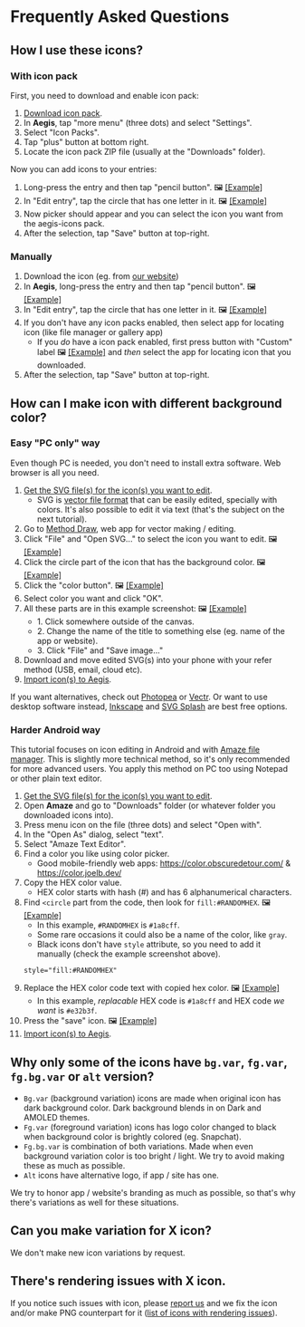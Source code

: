 # Frequently Asked Questions

## How I use these icons?

### With icon pack

First, you need to download and enable icon pack:

1. [Download icon pack](https://github.com/aegis-icons/aegis-icons/releases/latest).
2. In **Aegis**, tap "more menu" (three dots) and select "Settings".
3. Select "Icon Packs".
4. Tap "plus" button at bottom right.
5. Locate the icon pack ZIP file (usually at the "Downloads" folder).

Now you can add icons to your entries:

1. Long-press the entry and then tap "pencil button". 🖼 [[Example]](https://raw.githubusercontent.com/aegis-icons/design-assets/master/screenshots/faq_how-to-use-icons_001.png)
2. In "Edit entry", tap the circle that has one letter in it. 🖼 [[Example]](https://raw.githubusercontent.com/aegis-icons/design-assets/master/screenshots/faq_how-to-use-icons_002.png)
3. Now picker should appear and you can select the icon you want from the aegis-icons pack.
4. After the selection, tap "Save" button at top-right.

### Manually

1. Download the icon (eg. from [our website](https://aegis-icons.github.io/))
2. In **Aegis**, long-press the entry and then tap "pencil button". 🖼 [[Example]](https://raw.githubusercontent.com/aegis-icons/design-assets/master/screenshots/faq_how-to-use-icons_001.png)
3. In "Edit entry", tap the circle that has one letter in it. 🖼 [[Example]](https://raw.githubusercontent.com/aegis-icons/design-assets/master/screenshots/faq_how-to-use-icons_002.png)
4. If you don't have any icon packs enabled, then select app for locating icon (like file manager or gallery app)
   - If you *do* have a icon pack enabled, first press button with "Custom" label 🖼 [[Example]](https://raw.githubusercontent.com/aegis-icons/design-assets/master/screenshots/faq_how-to-use-icons_003.png) and *then* select the app for locating icon that you downloaded.
5. After the selection, tap "Save" button at top-right.

## How can I make icon with different background color?

### Easy "PC only" way

Even though PC is needed, you don't need to install extra software. Web browser is all you need.

1. [Get the SVG file(s) for the icon(s) you want to edit](https://aegis-icons.github.io/).
   - SVG is [vector file format](https://simple.wikipedia.org/wiki/Vector_graphics) that can  be easily edited, specially with colors. It's also possible to edit it via text (that's the subject on the next tutorial).
2. Go to [Method Draw](https://editor.method.ac/), web app for vector making / editing.
3. Click "File" and "Open SVG..." to select the icon you want to edit. 🖼 [[Example]](https://raw.githubusercontent.com/aegis-icons/design-assets/master/screenshots/faq_edit_icon_01-001.png)
4. Click the circle part of the icon that has the background color. 🖼 [[Example]](https://raw.githubusercontent.com/aegis-icons/design-assets/master/screenshots/faq_edit_icon_01-002.png)
5. Click the "color button". 🖼 [[Example]](https://raw.githubusercontent.com/aegis-icons/design-assets/master/screenshots/faq_edit_icon_01-003.png)
6. Select color you want and click "OK".
7. All these parts are in this example screenshot: 🖼 [[Example]](https://raw.githubusercontent.com/aegis-icons/design-assets/master/screenshots/faq_edit_icon_01-004.png)
   - 1\. Click somewhere outside of the canvas.
   - 2\. Change the name of the title to something else (eg. name of the app or website).
   - 3\. Click "File" and "Save image..."
8. Download and move edited SVG(s) into your phone with your refer method (USB, email, cloud etc).
9. [Import icon(s) to Aegis](#manually).

If you want alternatives, check out [Photopea](https://www.photopea.com/) or [Vectr](https://vectr.com/). Or want to use desktop software instead, [Inkscape](https://inkscape.org/) and [SVG Splash](https://www.svgsplash.com/) are best free options.

### Harder Android way

This tutorial focuses on icon editing in Android and with [Amaze file manager](https://github.com/TeamAmaze/AmazeFileManager#readme). This is slightly more technical method, so it's only recommended for more advanced users. You apply this method on PC too using Notepad or other plain text editor.

1. [Get the SVG file(s) for the icon(s) you want to edit](https://aegis-icons.github.io/).
2. Open **Amaze** and go to "Downloads" folder (or whatever folder you downloaded icons into).
3. Press menu icon on the file (three dots) and select "Open with".
4. In the "Open As" dialog, select "text".
5. Select "Amaze Text Editor".
6. Find a color you like using color picker.
   - Good mobile-friendly web apps: https://color.obscuredetour.com/ & https://color.joelb.dev/
7. Copy the HEX color value.
   - HEX color starts with hash (#) and has 6 alphanumerical characters.
8. Find `<circle` part from the code, then look for `fill:#RANDOMHEX`. 🖼 [[Example]](https://raw.githubusercontent.com/aegis-icons/design-assets/master/screenshots/faq_edit_icon_02-001.png)
   - In this example, `#RANDOMHEX` is `#1a8cff`.
   - Some rare occasions it could also be a name of the color, like `gray`.
   - Black icons don't have `style` attribute, so you need to add it manually (check the example screenshot above).
   ```
   style="fill:#RANDOMHEX"
   ```
9. Replace the HEX color code text with copied hex color. 🖼 [[Example]](https://raw.githubusercontent.com/aegis-icons/design-assets/master/screenshots/faq_edit_icon_02-002.png)
   - In this example, *replacable* HEX code is `#1a8cff` and HEX code *we want* is `#e32b3f`.
10. Press the "save" icon. 🖼 [[Example]](https://raw.githubusercontent.com/aegis-icons/design-assets/master/screenshots/faq_edit_icon_02-003.png)
11. [Import icon(s) to Aegis](#manually).

## Why only some of the icons have `bg.var`, `fg.var`, `fg.bg.var` or `alt` version?

- `Bg.var` (background variation) icons are made when original icon has dark background color. Dark background blends in on Dark and AMOLED themes. 
- `Fg.var` (foreground variation) icons has logo color changed to black when background color is brightly colored (eg. Snapchat).
- `Fg.bg.var` is combination of both variations. Made when even background variation color is too bright / light. We try to avoid making these as much as possible.
- `Alt` icons have alternative logo, if app / site has one.

We try to honor app / website's branding as much as possible, so that's why there's variations as well for these situations.

## Can you make variation for X icon?

We don't make new icon variations by request.

## There's rendering issues with X icon.

If you notice such issues with icon, please [report us](https://github.com/aegis-icons/aegis-icons/issues/new) and we fix the icon and/or make PNG counterpart for it ([list of icons with rendering issues](/PNG/README.md)).